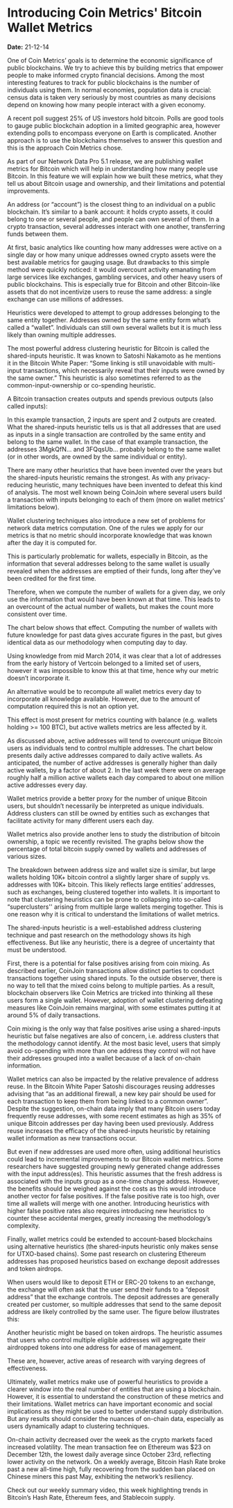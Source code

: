 # Introducing Coin Metrics' Bitcoin Wallet Metrics

**Date:** 21-12-14

One of Coin Metrics’ goals is to determine the economic significance of public blockchains. We try to achieve this by building metrics that empower people to make informed crypto financial decisions. Among the most interesting features to track for public blockchains is the number of individuals using them. In normal economies, population data is crucial: census data is taken very seriously by most countries as many decisions depend on knowing how many people interact with a given economy.

A recent poll suggest 25% of US investors hold bitcoin. Polls are good tools to gauge public blockchain adoption in a limited geographic area, however extending polls to encompass everyone on Earth is complicated. Another approach is to use the blockchains themselves to answer this question and this is the approach Coin Metrics chose.

As part of our Network Data Pro 5.1 release, we are publishing wallet metrics for Bitcoin which will help in understanding how many people use Bitcoin. In this feature we will explain how we built these metrics, what they tell us about Bitcoin usage and ownership, and their limitations and potential improvements.

An address (or “account”) is the closest thing to an individual on a public blockchain. It’s similar to a bank account: it holds crypto assets, it could belong to one or several people, and people can own several of them. In a crypto transaction, several addresses interact with one another, transferring funds between them.

At first, basic analytics like counting how many addresses were active on a single day or how many unique addresses owned crypto assets were the best available metrics for gauging usage. But drawbacks to this simple method were quickly noticed: it would overcount activity emanating from large services like exchanges, gambling services, and other heavy users of public blockchains. This is especially true for Bitcoin and other Bitcoin-like assets that do not incentivize users to reuse the same address: a single exchange can use millions of addresses.

Heuristics were developed to attempt to group addresses belonging to the same entity together. Addresses owned by the same entity form what’s called a “wallet”. Individuals can still own several wallets but it is much less likely than owning multiple addresses.

The most powerful address clustering heuristic for Bitcoin is called the shared-inputs heuristic. It was known to Satoshi Nakamoto as he mentions it in the Bitcoin White Paper: “Some linking is still unavoidable with multi-input transactions, which necessarily reveal that their inputs were owned by the same owner.” This heuristic is also sometimes referred to as the common-input-ownership or co-spending heuristic.

A Bitcoin transaction creates outputs and spends previous outputs (also called inputs):

In this example transaction, 2 inputs are spent and 2 outputs are created. What the shared-inputs heuristic tells us is that all addresses that are used as inputs in a single transaction are controlled by the same entity and belong to the same wallet. In the case of that example transaction, the addresses 3MgkQfN... and 3FQqsUb... probably belong to the same wallet (or in other words, are owned by the same individual or entity).

There are many other heuristics that have been invented over the years but the shared-inputs heuristic remains the strongest. As with any privacy-reducing heuristic, many techniques have been invented to defeat this kind of analysis. The most well known being CoinJoin where several users build a transaction with inputs belonging to each of them (more on wallet metrics’ limitations below).

Wallet clustering techniques also introduce a new set of problems for network data metrics computation. One of the rules we apply for our metrics is that no metric should incorporate knowledge that was known after the day it is computed for.

This is particularly problematic for wallets, especially in Bitcoin, as the information that several addresses belong to the same wallet is usually revealed when the addresses are emptied of their funds, long after they’ve been credited for the first time.

Therefore, when we compute the number of wallets for a given day, we only use the information that would have been known at that time. This leads to an overcount of the actual number of wallets, but makes the count more consistent over time.

The chart below shows that effect. Computing the number of wallets with future knowledge for past data gives accurate figures in the past, but gives identical data as our methodology when computing day to day.

Using knowledge from mid March 2014, it was clear that a lot of addresses from the early history of Vertcoin belonged to a limited set of users, however it was impossible to know this at that time, hence why our metric doesn’t incorporate it.

An alternative would be to recompute all wallet metrics every day to incorporate all knowledge available. However, due to the amount of computation required this is not an option yet.

This effect is most present for metrics counting with balance (e.g. wallets holding >= 100 BTC), but active wallets metrics are less affected by it.

As discussed above, active addresses will tend to overcount unique Bitcoin users as individuals tend to control multiple addresses. The chart below presents daily active addresses compared to daily active wallets. As anticipated, the number of active addresses is generally higher than daily active wallets, by a factor of about 2. In the last week there were on average roughly half a million active wallets each day compared to about one million active addresses every day.

Wallet metrics provide a better proxy for the number of unique Bitcoin users, but shouldn’t necessarily be interpreted as unique individuals. Address clusters can still be owned by entities such as exchanges that facilitate activity for many different users each day.

Wallet metrics also provide another lens to study the distribution of bitcoin ownership, a topic we recently revisited. The graphs below show the percentage of total bitcoin supply owned by wallets and addresses of various sizes.

The breakdown between address size and wallet size is similar, but large wallets holding 10K+ bitcoin control a slightly larger share of supply vs. addresses with 10K+ bitcoin. This likely reflects large entities’ addresses, such as exchanges, being clustered together into wallets. It is important to note that clustering heuristics can be prone to collapsing into so-called “superclusters'' arising from multiple large wallets merging together. This is one reason why it is critical to understand the limitations of wallet metrics.

The shared-inputs heuristic is a well-established address clustering technique and past research on the methodology shows its high effectiveness. But like any heuristic, there is a degree of uncertainty that must be understood.

First, there is a potential for false positives arising from coin mixing. As described earlier, CoinJoin transactions allow distinct parties to conduct transactions together using shared inputs. To the outside observer, there is no way to tell that the mixed coins belong to multiple parties. As a result, blockchain observers like Coin Metrics are tricked into thinking all these users form a single wallet. However, adoption of wallet clustering defeating measures like CoinJoin remains marginal, with some estimates putting it at around 5% of daily transactions.

Coin mixing is the only way that false positives arise using a shared-inputs heuristic but false negatives are also of concern, i.e. address clusters that the methodology cannot identify. At the most basic level, users that simply avoid co-spending with more than one address they control will not have their addresses grouped into a wallet because of a lack of on-chain information.

Wallet metrics can also be impacted by the relative prevalence of address reuse. In the Bitcoin White Paper Satoshi discourages reusing addresses advising that “as an additional firewall, a new key pair should be used for each transaction to keep them from being linked to a common owner”. Despite the suggestion, on-chain data imply that many Bitcoin users today frequently reuse addresses, with some recent estimates as high as 35% of unique Bitcoin addresses per day having been used previously. Address reuse increases the efficacy of the shared-inputs heuristic by retaining wallet information as new transactions occur.

But even if new addresses are used more often, using additional heuristics could lead to incremental improvements to our Bitcoin wallet metrics. Some researchers have suggested grouping newly generated change addresses with the input address(es). This heuristic assumes that the fresh address is associated with the inputs group as a one-time change address. However, the benefits should be weighed against the costs as this would introduce another vector for false positives. If the false positive rate is too high, over time all wallets will merge with one another. Introducing heuristics with higher false positive rates also requires introducing new heuristics to counter these accidental merges, greatly increasing the methodology’s complexity.

Finally, wallet metrics could be extended to account-based blockchains using alternative heuristics (the shared-inputs heuristic only makes sense for UTXO-based chains). Some past research on clustering Ethereum addresses has proposed heuristics based on exchange deposit addresses and token airdrops.

When users would like to deposit ETH or ERC-20 tokens to an exchange, the exchange will often ask that the user send their funds to a “deposit address” that the exchange controls. The deposit addresses are generally created per customer, so multiple addresses that send to the same deposit address are likely controlled by the same user. The figure below illustrates this:

Another heuristic might be based on token airdrops. The heuristic assumes that users who control multiple eligible addresses will aggregate their airdropped tokens into one address for ease of management.

These are, however, active areas of research with varying degrees of effectiveness.

Ultimately, wallet metrics make use of powerful heuristics to provide a clearer window into the real number of entities that are using a blockchain. However, it is essential to understand the construction of these metrics and their limitations. Wallet metrics can have important economic and social implications as they might be used to better understand supply distribution. But any results should consider the nuances of on-chain data, especially as users dynamically adapt to clustering techniques.

On-chain activity decreased over the week as the crypto markets faced increased volatility. The mean transaction fee on Ethereum was $23 on December 12th, the lowest daily average since October 23rd, reflecting lower activity on the network. On a weekly average, Bitcoin Hash Rate broke past a new all-time high, fully recovering from the sudden ban placed on Chinese miners this past May, exhibiting the network’s resiliency.

Check out our weekly summary video, this week highlighting trends in Bitcoin’s Hash Rate, Ethereum fees, and Stablecoin supply.